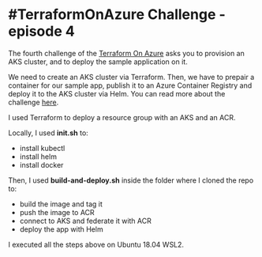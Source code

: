 # #TerraformOnAzure Challenge - episode 4

The fourth challenge of the [Terraform On Azure](https://github.com/Terraform-On-Azure-Workshop/terraform-azure-hashiconf2020) asks you to provision an AKS cluster, and to deploy the sample application on it.

We need to create an AKS cluster via Terraform. Then, we have to prepair a container for our sample app, publish it to an Azure Container Registry and deploy it to the AKS cluster via Helm.
You can read more about the challenge [here](https://github.com/Terraform-On-Azure-Workshop/terraform-azure-hashiconf2020/blob/main/challenges/challenge4/Readme.md).

I used Terraform to deploy a resource group with an AKS and an ACR.

Locally, I used **init.sh** to:
- install kubectl
- install helm
- install docker

Then, I used **build-and-deploy.sh** inside the folder where I cloned the repo to:
- build the image and tag it
- push the image to ACR
- connect to AKS and federate it with ACR
- deploy the app with Helm

I executed all the steps above on Ubuntu 18.04 WSL2.